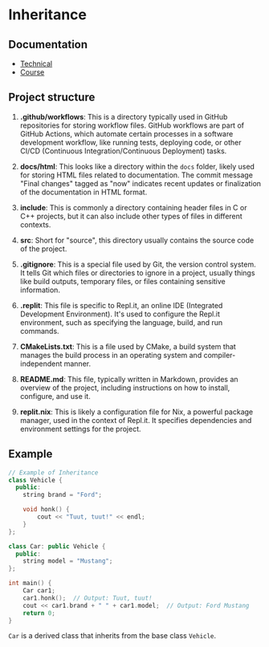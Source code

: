 # Inheritance

## Documentation

- [Technical](https://una-eif201-progra1-master.github.io/dev.funda.oop-inheritance/)
- [Course](https://mikeguzman.dev/software-development/programming-fundations/object-oriented-programming/)

## Project structure

1. **.github/workflows**: This is a directory typically used in GitHub repositories for storing workflow files. GitHub workflows are part of GitHub Actions, which automate certain processes in a software development workflow, like running tests, deploying code, or other CI/CD (Continuous Integration/Continuous Deployment) tasks. 

2. **docs/html**: This looks like a directory within the `docs` folder, likely used for storing HTML files related to documentation. The commit message "Final changes" tagged as "now" indicates recent updates or finalization of the documentation in HTML format.

3. **include**: This is commonly a directory containing header files in C or C++ projects, but it can also include other types of files in different contexts. 

4. **src**: Short for "source", this directory usually contains the source code of the project. 

5. **.gitignore**: This is a special file used by Git, the version control system. It tells Git which files or directories to ignore in a project, usually things like build outputs, temporary files, or files containing sensitive information. 

6. **.replit**: This file is specific to Repl.it, an online IDE (Integrated Development Environment). It's used to configure the Repl.it environment, such as specifying the language, build, and run commands. 

7. **CMakeLists.txt**: This is a file used by CMake, a build system that manages the build process in an operating system and compiler-independent manner.

8. **README.md**: This file, typically written in Markdown, provides an overview of the project, including instructions on how to install, configure, and use it.

9. **replit.nix**: This is likely a configuration file for Nix, a powerful package manager, used in the context of Repl.it. It specifies dependencies and environment settings for the project. 

## Example

```c++
// Example of Inheritance
class Vehicle {
  public:
    string brand = "Ford";

    void honk() {
        cout << "Tuut, tuut!" << endl;
    }
};

class Car: public Vehicle {
  public:
    string model = "Mustang";
};

int main() {
    Car car1;
    car1.honk();  // Output: Tuut, tuut!
    cout << car1.brand + " " + car1.model;  // Output: Ford Mustang
    return 0;
}

```

`Car` is a derived class that inherits from the base class `Vehicle`.
